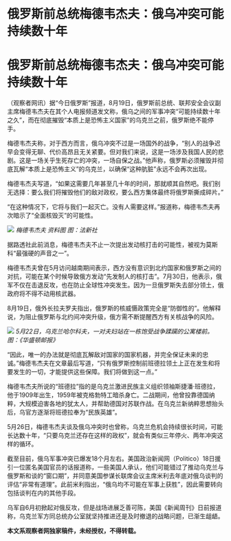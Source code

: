 # 俄罗斯前总统梅德韦杰夫：俄乌冲突可能持续数十年

# 俄罗斯前总统梅德韦杰夫：俄乌冲突可能持续数十年

（观察者网讯）据“今日俄罗斯”报道，8月19日，俄罗斯前总统、联邦安全会议副主席梅德韦杰夫在其个人电报频道发文称，俄乌之间的军事冲突“可能持续数十年之久”，而在彻底摧毁“本质上是恐怖主义国家”的乌克兰之前，俄罗斯绝不能停手。

梅德韦杰夫称，对于西方而言，俄乌冲突不过是一场国外的战争，“别人的战争迟早会变得无聊、代价高昂且无关紧要。但对我们来说，这是一场涉及我国人民的悲剧。这是一场关乎生死存亡的冲突，一场自保之战。”他声称，俄罗斯必须摧毁并彻底瓦解“本质上是恐怖主义”的乌克兰，以确保“这种肮脏”永远不会再次出现。

梅德韦杰夫写道，“如果这需要几年甚至几十年的时间，那就顺其自然吧。我们别无选择：要么我们将摧毁他们的敌对政权，要么西方集体最终将俄罗斯撕成碎片。”

“在这种情况下，它将与我们一起灭亡。没有人需要这样。”报道称，梅德韦杰夫再次暗示了“全面核毁灭”的可能性。

![](https://inews.gtimg.com/sh_newsapp_bt/0/15817080592/1000) _梅德韦杰夫 资料图
图：法新社_

据路透社此前消息，梅德韦杰夫不止一次提出发动核打击的可能性，被视为莫斯科“最强硬的声音之一”。

梅德韦杰夫曾在5月访问越南期间表示，西方没有意识到北约国家和俄罗斯之间的对抗，可能在某个时候导致俄方发动“先发制人的核打击”。7月30日，他表示，俄军不仅在击退反攻，也在防止全球性冲突发生。因为一旦俄罗斯失去部分领土，俄政府将不得不动用核武器。

8月19日，俄外长拉夫罗夫指出，俄罗斯的核威慑政策完全是“防御性的”。他解释说，为阻止俄罗斯与北约间冲突升级，俄方需不断提醒西方有关核战争的风险。

![](https://inews.gtimg.com/sh_newsapp_bt/0/15817080594/1000)
_5月22日，乌克兰哈尔科夫，一对夫妇站在一栋饱受战争蹂躏的公寓楼前。图：《华盛顿邮报》_

“因此，唯一的办法就是彻底瓦解敌对国家的国家机器，并完全保证未来的忠诚。”梅德韦杰夫在文章最后写道，“只有俄罗斯控制前班德拉领土上正在发生和将要发生的一切，才能提供这些保障。我们将做到这一点。”

梅德韦杰夫所说的“班德拉”指的是乌克兰激进民族主义组织领袖斯捷潘·班德拉，他于1909年出生，1959年被克格勃特工暗杀身亡。二战期间，他曾投靠德国纳粹，大规模迫害各地的犹太人，并帮助德国对苏联作战。在乌克兰新纳粹思想抬头后，乌官方逐渐将班德拉奉为“民族英雄”。

5月26日，梅德韦杰夫谈及俄乌冲突时也曾称，乌克兰危机会持续很长时间，可能长达数十年，“只要乌克兰还存在这样的政权”，就会有类似三年停火、两年冲突这样的循环。

截至目前，俄乌军事冲突已爆发18个月左右。美国政治新闻网（Politico）18日援引一位匿名美国官员的话报道称，一些美国人承认，他们可能错过了推动乌克兰与俄罗斯和谈的“窗口期”，并同意美国参谋长联席会议主席米利去年底对俄乌谈判的评估“非常有道理”。此前米利指出，“俄乌均不可能在军事上获胜”，因此需要转向包括谈判在内的其他手段。

乌军自6月初掀起对俄反攻，但是战场进展乏善可陈，美国《新闻周刊》日前报道称，乌克兰军方同总统办公室就坚持推进还是及时撤退的战略问题，已渐生龃龉。

**本文系观察者网独家稿件，未经授权，不得转载。**

